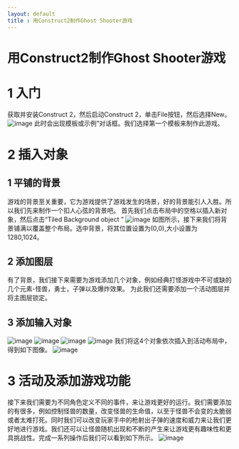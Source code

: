```yaml
---
layout: default
title : 用Construct2制作Ghost Shooter游戏
---
```

# 用Construct2制作Ghost Shooter游戏
# 1 入门
获取并安装Construct 2，然后启动Construct 2，单击File按钮，然后选择New。![image](http://m.qpic.cn/psb?/V11lkfIM05bhcV/Yeh1VspITXoTiTWMOEWILYdJXzp5GHL.ZXrjxbM7hYU!/b/dFMBAAAAAAAA&bo=KQJYAgAAAAARB0E!&rf=viewer_4)
此时会出现模板或示例”对话框。我们选择第一个模板来制作此游戏。
# 2 插入对象
## 1 平铺的背景
游戏的背景至关重要，它为游戏提供了游戏发生的场景，好的背景能引人入胜。所以我们先来制作一个扣人心弦的背景吧。
首先我们点击布局中的空格以插入新对象，然后点击“Tiled Background object ”  ![image](http://m.qpic.cn/psb?/V11lkfIM05bhcV/T5eNeF66b.ja4UP5eRlTDBqA11odByLKjnY12Y3j6dw!/b/dDQBAAAAAAAA&bo=tAGdAQAAAAARBxk!&rf=viewer_4)
如图所示，接下来我们将背景铺满以覆盖整个布局。选中背景，将其位置设置为(0,0),大小设置为1280,1024。
## 2 添加图层
有了背景，我们接下来需要为游戏添加几个对象，例如经典打怪游戏中不可或缺的几个元素-怪兽，勇士，子弹以及爆炸效果。
为此我们还需要添加一个活动图层并将主图层锁定。
## 3 添加输入对象
![image](http://m.qpic.cn/psb?/V11lkfIM05bhcV/zfdXffhvQqRsqGEPKAnMorCFgpgBlsAdbMV1ZX0wUqw!/b/dDIBAAAAAAAA&bo=nwCZAAAAAAARBzY!&rf=viewer_4)
![image](http://m.qpic.cn/psb?/V11lkfIM05bhcV/2X6LstAEQU1BLB76OoyZ3UE79lmKfaht8kNGVftO3ZA!/b/dFQBAAAAAAAA&bo=NQA*AAAAAAARBzo!&rf=viewer_4)
![image](http://m.qpic.cn/psb?/V11lkfIM05bhcV/9qaAYXr0lvrFmK9cRQPl5xhHRQn9Rzp*NISgoumUh5U!/b/dDQBAAAAAAAA&bo=NAApAAAAAAARFz0!&rf=viewer_4)
![image](http://m.qpic.cn/psb?/V11lkfIM05bhcV/E1ext8lh5CTAWqI5fxrungDzPTPx6*8*TvgNpzHzeIo!/b/dDEBAAAAAAAA&bo=kwCAAAAAAAARFzM!&rf=viewer_4)
我们将这4个对象依次插入到活动布局中，得到如下图像。
![image](http://m.qpic.cn/psb?/V11lkfIM05bhcV/a1PqfmL*PtoBBQPTeW.GMh0ye8j2JTVbCHcTvzVoTho!/b/dDcBAAAAAAAA&bo=1AKYAQAAAAARB38!&rf=viewer_4)
# 3 活动及添加游戏功能
接下来我们需要为不同角色定义不同的事件，来让游戏更好的运行。我们需要添加的有很多，例如控制怪兽的数量，改变怪兽的生命值，以至于怪兽不会变的太脆弱或者太难打死。同时我们可以改变玩家手中的枪射出子弹的速度和威力来让我们更好地进行游戏。我们还可以让怪兽随机出现和不断的产生来让游戏更有趣味性和更具挑战性。完成一系列操作后我们可以看到如下所示。
![image](http://m.qpic.cn/psb?/V11lkfIM05bhcV/Veg04GOL1etIpCJRtsj1qugAd3Y1MyIoS62RB4BC1uE!/b/dEYBAAAAAAAA&bo=tgObAgAAAAARBxw!&rf=viewer_4)